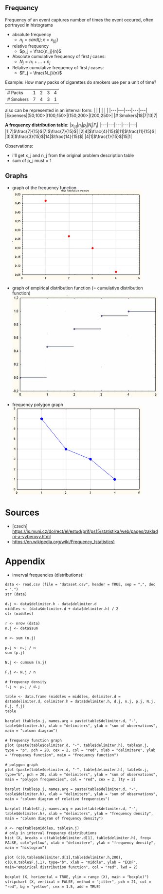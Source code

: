 ## Frequency
Frequency of an event captures number of times the event occured, often portrayed in histograms
- absolute frequency
    - $n_j = card\{j; x=x_[j]\}$
- relative frequency
    - $p_j = \frac{n_j}{n}$
- Absolute cumulative frequency of first $j$ cases:
    - $N_j = n_1 + ... + n_j$
- Relative cumulative frequency of first $j$ cases:
    - $F_j = \frac{N_j}{n}$

Example: How many packs of cigarettes do smokers use per a unit of time?

|   |   |   |   |   |
|---|---|---|---|---|
|# Packs|1|2|3|4|
|# Smokers|7|4|3|1|

also can be represented in an interval form:
|   |   |   |   |   |
|---|---|---|---|---|
|Expenses|(50;100>|(100;150>|(150;200>|(200;250>|
|# Smokers|18|7|13|7|

**A frequency distribution table:**
|$x_[j]$|$n_j$|$p_j$|$N_j$|$F_j$|
|---|---|---|---|---|
|1|7|$\frac{7}{15}$|7|$\frac{7}{15}$|
|2|4|$\frac{4}{15}$|11|$\frac{11}{15}$|
|3|3|$\frac{3}{15}$|14|$\frac{14}{15}$|
|4|1|$\frac{1}{15}$|15|1|

Observations:
- i'll get x_j and n_j from the original problem description table
- sum of p_j must = 1

## Graphs
- graph of the frequency function
![freq](./freq-function.PNG)

- graph of empirical distribution function (= cumulative distribution function)
![emp-distr](./distr-function.PNG)
- frequency polygon graph
![poly](./polygon-frequency.PNG)
# Sources
- [czech] https://is.muni.cz/do/rect/el/estud/prif/ps15/statistika/web/pages/zakladni-a-vyberovy.html
- https://en.wikipedia.org/wiki/Frequency_(statistics)

# Appendix
- inverval frequencies (distributions):
```
data <- read.csv (file = "dataset.csv", header = TRUE, sep = ",", dec = ".")
str (data)

d.j <- data$delimiter.h - data$delimiter.d
middles <- (data$delimiter.d + data$delimiter.h) / 2
str (middles)

r <- nrow (data)
n.j <- data$sum

n <- sum (n.j)

p.j <- n.j / n
sum (p.j)

N.j <- cumsum (n.j)

F.j <- N.j / n

# frequency density
f.j <- p.j / d.j

table <- data.frame (middles = middles, delimiter.d = data$delimiter.d, delimiter.h = data$delimiter.h, d.j, n.j, p.j, N.j, F.j, f.j)
table

barplot (table$n.j, names.arg = paste(table$delimiter.d, "-", table$delimiter.h), xlab = "delimiters", ylab = "sum of observations", main = "column diagram")

# frequency function graph
plot (paste(table$delimiter.d, "-", table$delimiter.h), table$n.j, type = "p", pch = 20, cex = 2, col = "red", xlab = "delimitere", ylab = "frequency function", main = "frequency function")

# polygon graph
plot (paste(table$delimiter.d, "-", table$delimiter.h), table$n.j, type="b", pch = 20, xlab = "delimiters", ylab = "sum of observations", main = "polygon frequencies", col = "red", cex = 2, lty = 2)

barplot (table$p.j, names.arg = paste(table$delimiter.d, "-", table$delimiter.h), xlab = "delimiters", ylab = "sum of observations", main = "column diagram of relative frequencies")

barplot (table$f.j, names.arg = paste(table$delimiter.d, "-", table$delimiter.h), xlab = "delimiters", ylab = "frequency density", main = "column diagram of frequency density")

X <- rep(table$middles, table$n.j)
# only in interval frequency distributions
hist (X, breaks = c(table$delimiter.d[1], table$delimiter.h), freq= FALSE, col="yellow", xlab = "delimitere", ylab = "frequency density", main = "histogram")

plot (c(0,table$delimiter.d[1],table$delimiter.h,200), c(0,0,table$F.j,1), type="b", xlab = "middle", ylab = "ECDF", main="empirical distribution function", col = "red", lwd = 2)

boxplot (X, horizontal = TRUE, ylim = range (X), main = "boxplo)")
stripchart (X, vertical = FALSE, method = "jitter", pch = 21, col = "red", bg = "yellow", cex = 1.5, add = TRUE)
```